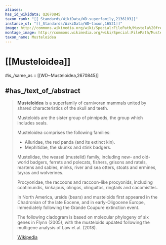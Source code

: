 ```yaml
---
aliases:
has_id_wikidata: Q2670845
taxon_rank: "[[_Standards/WikiData/WD~superfamily,2136103]]"
instance_of: "[[_Standards/WikiData/WD~taxon,16521]]"
image: http://commons.wikimedia.org/wiki/Special:FilePath/Mustela%20frenata.jpg
montage_image: http://commons.wikimedia.org/wiki/Special:FilePath/Musteloidea.jpg
taxon_name: Musteloidea
---
```


# [[Musteloidea]] 

#is_/same_as :: [[WD~Musteloidea,2670845]] 

## #has_/text_of_/abstract 

> **Musteloidea** is a superfamily of carnivoran mammals 
> united by shared characteristics of the skull and teeth. 
> 
> Musteloids are the sister group of pinnipeds, the group which includes seals.
>
> Musteloidea comprises the following families:
> - Ailuridae, the red panda (and its extinct kin).
> - Mephitidae, the skunks and stink badgers.
>
> Mustelidae, the weasel (mustelid) family, including new- and old-world badgers, ferrets and polecats, fishers, grisons and ratels, martens and sables, minks, river and sea otters, stoats and ermines, tayras and wolverines.
>
> Procyonidae, the raccoons and raccoon-like procyonids, including coatimundis, kinkajous, olingos, olinguitos, ringtails and cacomistles.
>
> In North America, ursids (bears) and musteloids first appeared in the Chadronian of the late Eocene, and in early-Oligocene Europe, immediately following the Grande Coupure extinction event.
>
> The following cladogram is based on molecular phylogeny of six genes in Flynn (2005), with the musteloids updated following the multigene analysis of Law et al. (2018).
>
> [Wikipedia](https://en.wikipedia.org/wiki/Musteloidea) 

